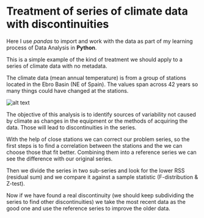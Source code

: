 # Treatment of series of climate data with discontinuities
Here I use *pandas* to import and work with the data as part of my learning process
of Data Analysis in **Python**.

This is a simple example of the kind of treatment we should apply to a series
of climate data with no metadata.

The climate data (mean annual temperature) is from a group of stations located in the Ebro Basin (NE of Spain). The values span across 42 years so many things could have changed at the stations.

![alt text][logo]

[logo]: https://upload.wikimedia.org/wikipedia/commons/d/d2/SpainEbroBasin.png "Spain Ebro Basin"

The objective of this analysis is to identify sources of variability not caused by climate as changes in the equipment or the methods of acquiring the data. Those will lead to discontinuities in the series.

With the help of close stations we can correct our problem series, so the first steps is to find a correlation between the stations and the we can choose those that fit better. Combining them into a reference series we can see the difference with our original series.

Then we divide the series in two sub-series and look for the lower RSS (residual sum) and we compare it against a sample statistic (F-distribution & Z-test).

Now if we have found a real discontinuity (we should keep subdividing the series to find other discontinuities) we take the most recent data as the good one and use the reference series to improve the older data.
